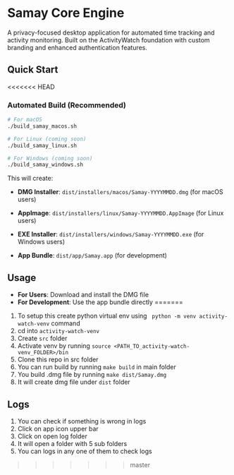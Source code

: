 # Samay Core Engine

A privacy-focused desktop application for automated time tracking and activity monitoring. Built on the ActivityWatch foundation with custom branding and enhanced authentication features.

## Quick Start

<<<<<<< HEAD
### Automated Build (Recommended)

```bash
# For macOS
./build_samay_macos.sh

# For Linux (coming soon)
./build_samay_linux.sh

# For Windows (coming soon)
./build_samay_windows.sh
```

This will create:
- **DMG Installer**: `dist/installers/macos/Samay-YYYYMMDD.dmg` (for macOS users)
- **AppImage**: `dist/installers/linux/Samay-YYYYMMDD.AppImage` (for Linux users)
- **EXE Installer**: `dist/installers/windows/Samay-YYYYMMDD.exe` (for Windows users)

- **App Bundle**: `dist/app/Samay.app` (for development)


## Usage

- **For Users**: Download and install the DMG file
- **For Development**: Use the app bundle directly
=======
1. To setup this create python virtual env using ` python -m venv activity-watch-venv` command
2. cd into `activity-watch-venv`
3. Create `src` folder
4. Activate venv by running `source <PATH_TO_activity-watch-venv_FOLDER>/bin`
5. Clone this repo in src folder
6. You can run build by running `make build` in main folder
7. You build .dmg file by running `make dist/Samay.dmg`
8. It will create dmg file under `dist` folder

## Logs

1. You can check if something is wrong in logs
2. Click on app icon upper bar
3. Click on open log folder
4. It will open a folder with 5 sub folders
5. You can logs in any one of them to check logs
>>>>>>> master
